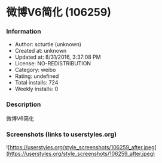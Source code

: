 # 微博V6简化 (106259)

### Information
- Author: scturtle (unknown)
- Created at: unknown
- Updated at: 8/31/2016, 3:37:08 PM
- License: NO-REDISTRIBUTION
- Category: weibo
- Rating: undefined
- Total installs: 724
- Weekly installs: 0


### Description
微博V6简化


### Screenshots (links to userstyles.org)
![https://userstyles.org/style_screenshots/106259_after.jpeg](https://userstyles.org/style_screenshots/106259_after.jpeg)


